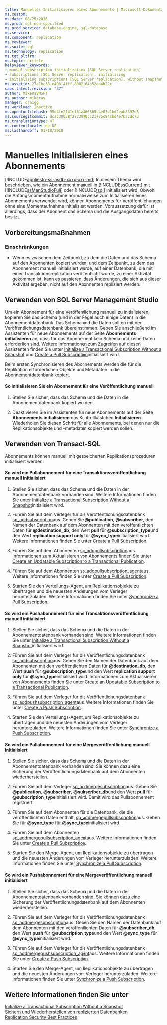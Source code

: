 ```yaml
---
title: Manuelles Initialisieren eines Abonnements | Microsoft-Dokumentation
ms.custom: 
ms.date: 08/25/2016
ms.prod: sql-non-specified
ms.prod_service: database-engine, sql-database
ms.service: 
ms.component: replication
ms.reviewer: 
ms.suite: sql
ms.technology: replication
ms.tgt_pltfrm: 
ms.topic: article
helpviewer_keywords:
- manual subscription initialization [SQL Server replication]
- subscriptions [SQL Server replication], initializing
- initializing subscriptions [SQL Server replication], without snapshots
ms.assetid: 27a1bc38-e498-4fff-8082-04b52aa4b22c
caps.latest.revision: "37"
author: MikeRayMSFT
ms.author: mikeray
manager: craigg
ms.workload: Inactive
ms.openlocfilehash: 95d4fe2141ef61a866865c4e07d1bd2eab8397d5
ms.sourcegitcommit: dcac30038f2223990cc21775c84cbd4e7bacdc73
ms.translationtype: HT
ms.contentlocale: de-DE
ms.lasthandoff: 01/18/2018
---
```

# <a name="initialize-a-subscription-manually"></a>Manuelles Initialisieren eines Abonnements
[!INCLUDE[appliesto-ss-asdb-xxxx-xxx-md](../../includes/appliesto-ss-asdb-xxxx-xxx-md.md)] In diesem Thema wird beschrieben, wie ein Abonnement manuell in [!INCLUDE[ssCurrent](../../includes/sscurrent-md.md)] mit [!INCLUDE[ssManStudioFull](../../includes/ssmanstudiofull-md.md)] oder [!INCLUDE[tsql](../../includes/tsql-md.md)] initialisiert wird. Obwohl die Anfangsmomentaufnahme normalerweise zum Initialisieren eines Abonnements verwendet wird, können Abonnements für Veröffentlichungen ohne eine Momentaufnahme initialisiert werden. Voraussetzung dafür ist allerdings, dass der Abonnent das Schema und die Ausgangsdaten bereits besitzt.  
  

##  <a name="BeforeYouBegin"></a> Vorbereitungsmaßnahmen  
  
###  <a name="Restrictions"></a> Einschränkungen  
  
-   Wenn es zwischen dem Zeitpunkt, zu dem die Daten und das Schema auf den Abonnenten kopiert wurden, und dem Zeitpunkt, zu dem das Abonnement manuell initialisiert wurde, auf einer Datenbank, die mit einer Transaktionsreplikation veröffentlicht wurde, zu einer Aktivität gekommen ist, kann es passieren, dass Änderungen, die sich aus dieser Aktivität ergeben, nicht auf den Abonnenten repliziert werden.  
  
##  <a name="SSMSProcedure"></a> Verwenden von SQL Server Management Studio  
 Um ein Abonnement für eine Veröffentlichung manuell zu initialisieren, kopieren Sie das Schema (und in der Regel auch einige Daten) in die Abonnementdatenbank. Das Schema und die Daten sollten mit der Veröffentlichungsdatenbank übereinstimmen. Geben Sie anschließend im Assistenten für neue Abonnements auf der Seite **Abonnements initialisieren** an, dass für das Abonnement kein Schema und keine Daten erforderlich sind. Weitere Informationen zum Zugreifen auf diesen Assistenten finden Sie unter [Initialize a Transactional Subscription Without a Snapshot](../../relational-databases/replication/initialize-a-transactional-subscription-without-a-snapshot.md) und [Create a Pull Subscription](../../relational-databases/replication/create-a-pull-subscription.md)initialisiert wird.  
  
 Beim ersten Synchronisieren des Abonnements werden die für die Replikation erforderlichen Objekte und Metadaten in die Abonnementdatenbank kopiert.  
  
#### <a name="to-initialize-a-subscription-to-a-publication-manually"></a>So initialisieren Sie ein Abonnement für eine Veröffentlichung manuell  
  
1.  Stellen Sie sicher, dass das Schema und die Daten in die Abonnementdatenbank kopiert wurden.  
  
2.  Deaktivieren Sie im Assistenten für neue Abonnements auf der Seite **Abonnements initialisieren** das Kontrollkästchen **Initialisieren** . Wiederholen Sie diesen Schritt für alle Abonnements, bei denen nur die Replikationsobjekte und -metadaten kopiert werden sollen.  
  
##  <a name="TsqlProcedure"></a> Verwenden von Transact-SQL  
 Abonnements können manuell mit gespeicherten Replikationsprozeduren initialisiert werden.  
  
#### <a name="to-manually-initialize-a-pull-subscription-to-a-transactional-publication"></a>So wird ein Pullabonnement für eine Transaktionsveröffentlichung manuell initialisiert  
  
1.  Stellen Sie sicher, dass das Schema und die Daten in der Abonnementdatenbank vorhanden sind. Weitere Informationen finden Sie unter [Initialize a Transactional Subscription Without a Snapshot](../../relational-databases/replication/initialize-a-transactional-subscription-without-a-snapshot.md)initialisiert wird.  
  
2.  Führen Sie auf dem Verleger für die Veröffentlichungsdatenbank [sp_addsubscription](../../relational-databases/system-stored-procedures/sp-addsubscription-transact-sql.md)aus. Geben Sie **@publication**, **@subscriber**, den Namen der Datenbank auf dem Abonnenten mit den veröffentlichten Daten für **@destination_db**, den Wert **pull** für **@subscription_type**und den Wert **replication support only** für **@sync_type**initialisiert wird. Weitere Informationen finden Sie unter [Create a Pull Subscription](../../relational-databases/replication/create-a-pull-subscription.md).  
  
3.  Führen Sie auf dem Abonnenten [sp_addpullsubscription](../../relational-databases/system-stored-procedures/sp-addpullsubscription-transact-sql.md)aus. Informationen zum Aktualisieren von Abonnements finden Sie unter [Create an Updatable Subscription to a Transactional Publication](https://technet.microsoft.com/library/ms152769(v=sql.130).aspx).  
  
4.  Führen Sie auf dem Abonnenten [sp_addpullsubscription_agent](../../relational-databases/system-stored-procedures/sp-addpullsubscription-agent-transact-sql.md)aus. Weitere Informationen finden Sie unter [Create a Pull Subscription](../../relational-databases/replication/create-a-pull-subscription.md).  
  
5.  Starten Sie den Verteilungs-Agent, um Replikationsobjekte zu übertragen und die neuesten Änderungen vom Verleger herunterzuladen. Weitere Informationen finden Sie unter [Synchronize a Pull Subscription](../../relational-databases/replication/synchronize-a-pull-subscription.md).  
  
#### <a name="to-manually-initialize-a-push-subscription-to-a-transactional-publication"></a>So wird ein Pushabonnement für eine Transaktionsveröffentlichung manuell initialisiert  
  
1.  Stellen Sie sicher, dass das Schema und die Daten in der Abonnementdatenbank vorhanden sind. Weitere Informationen finden Sie unter [Initialize a Transactional Subscription Without a Snapshot](../../relational-databases/replication/initialize-a-transactional-subscription-without-a-snapshot.md)initialisiert wird.  
  
2.  Führen Sie auf dem Verleger für die Veröffentlichungsdatenbank [sp_addsubscription](../../relational-databases/system-stored-procedures/sp-addsubscription-transact-sql.md)aus. Geben Sie den Namen der Datenbank auf dem Abonnenten mit den veröffentlichten Daten für **@destination_db**, den Wert **push** für **@subscription_type**und den Wert **replication support only** für **@sync_type**initialisiert wird. Informationen zum Aktualisieren von Abonnements finden Sie unter [Create an Updatable Subscription to a Transactional Publication](https://technet.microsoft.com/library/ms152769(v=sql.130).aspx).  
  
3.  Führen Sie auf dem Verleger für die Veröffentlichungsdatenbank [sp_addpushsubscription_agent](../../relational-databases/system-stored-procedures/sp-addpullsubscription-agent-transact-sql.md)aus. Weitere Informationen finden Sie unter [Create a Push Subscription](../../relational-databases/replication/create-a-push-subscription.md).  
  
4.  Starten Sie den Verteilungs-Agent, um Replikationsobjekte zu übertragen und die neuesten Änderungen vom Verleger herunterzuladen. Weitere Informationen finden Sie unter [Synchronize a Push Subscription](../../relational-databases/replication/synchronize-a-push-subscription.md).  
  
#### <a name="to-manually-initialize-a-pull-subscription-to-a-merge-publication"></a>So wird ein Pullabonnement für eine Mergeveröffentlichung manuell initialisiert  
  
1.  Stellen Sie sicher, dass das Schema und die Daten in der Abonnementdatenbank vorhanden sind. Sie können dazu eine Sicherung der Veröffentlichungsdatenbank auf dem Abonnenten wiederherstellen.  
  
2.  Führen Sie auf dem Verleger [sp_addmergesubscription](../../relational-databases/system-stored-procedures/sp-addmergesubscription-transact-sql.md)aus. Geben Sie **@publication**, **@subscriber**, **@subscriber_db**und den Wert **pull** für **@subscription_type**initialisiert wird. Damit wird das Pullabonnement registriert.  
  
3.  Führen Sie auf dem Abonnenten für die Datenbank, die die veröffentlichten Daten enthält, [sp_addmergepullsubscription](../../relational-databases/system-stored-procedures/sp-addmergepullsubscription-transact-sql.md)aus. Geben Sie für **@sync_type** für **@sync_type**initialisiert wird.  
  
4.  Führen Sie auf dem Abonnenten [sp_addmergepullsubscription_agent](../../relational-databases/system-stored-procedures/sp-addmergepullsubscription-agent-transact-sql.md)aus. Weitere Informationen finden Sie unter [Create a Pull Subscription](../../relational-databases/replication/create-a-pull-subscription.md).  
  
5.  Starten Sie den Merge-Agent, um Replikationsobjekte zu übertragen und die neuesten Änderungen vom Verleger herunterzuladen. Weitere Informationen finden Sie unter [Synchronize a Pull Subscription](../../relational-databases/replication/synchronize-a-pull-subscription.md).  
  
#### <a name="to-manually-initialize-a-push-subscription-to-a-merge-publication"></a>So wird ein Pushabonnement für eine Mergeveröffentlichung manuell initialisiert  
  
1.  Stellen Sie sicher, dass das Schema und die Daten in der Abonnementdatenbank vorhanden sind. Sie können dazu eine Sicherung der Veröffentlichungsdatenbank auf dem Abonnenten wiederherstellen.  
  
2.  Führen Sie auf dem Verleger für die Veröffentlichungsdatenbank [sp_addmergesubscription](../../relational-databases/system-stored-procedures/sp-addmergesubscription-transact-sql.md)aus. Geben Sie den Namen der Datenbank auf dem Abonnenten mit den veröffentlichten Daten für **@subscriber_db**, den Wert **push** für **@subscription_type**und den Wert **@sync_type** für **@sync_type**initialisiert wird.  
  
3.  Führen Sie auf dem Verleger für die Veröffentlichungsdatenbank [sp_addmergepushsubscription_agent](../../relational-databases/system-stored-procedures/sp-addmergepushsubscription-agent-transact-sql.md)aus. Weitere Informationen finden Sie unter [Create a Push Subscription](../../relational-databases/replication/create-a-push-subscription.md).  
  
4.  Starten Sie den Merge-Agent, um Replikationsobjekte zu übertragen und die neuesten Änderungen vom Verleger herunterzuladen. Weitere Informationen finden Sie unter [Synchronize a Push Subscription](../../relational-databases/replication/synchronize-a-push-subscription.md).  
  
## <a name="see-also"></a>Weitere Informationen finden Sie unter  
 [Initialize a Transactional Subscription Without a Snapshot](../../relational-databases/replication/initialize-a-transactional-subscription-without-a-snapshot.md)   
 [Sichern und Wiederherstellen von replizierten Datenbanken](../../relational-databases/replication/administration/back-up-and-restore-replicated-databases.md)   
 [Replication Security Best Practices](../../relational-databases/replication/security/replication-security-best-practices.md)  
  
  
